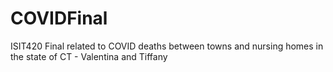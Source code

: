 # COVIDFinal
ISIT420 Final related to COVID deaths between towns and nursing homes in the state of CT - Valentina and Tiffany
